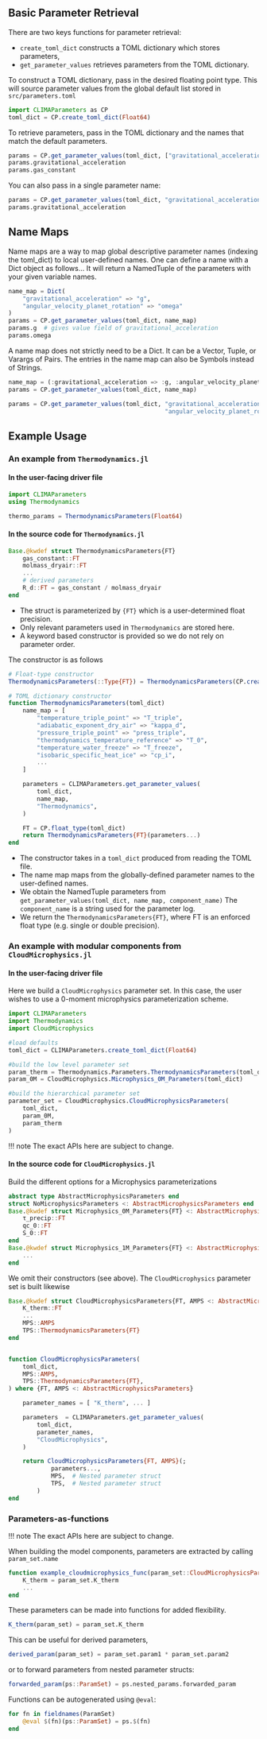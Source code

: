 ## Basic Parameter Retrieval

There are two keys functions for parameter retrieval:
- `create_toml_dict` constructs a TOML dictionary which stores parameters,
- `get_parameter_values` retrieves parameters from the TOML dictionary.

To construct a TOML dictionary, pass in the desired floating point type. 
This will source parameter values from the global default list stored in `src/parameters.toml`
```julia
import CLIMAParameters as CP
toml_dict = CP.create_toml_dict(Float64)
```
To retrieve parameters, pass in the TOML dictionary and the names that match the default parameters.
```julia
params = CP.get_parameter_values(toml_dict, ["gravitational_acceleration", "gas_constant"])
params.gravitational_acceleration
params.gas_constant
```
You can also pass in a single parameter name:
```julia
params = CP.get_parameter_values(toml_dict, "gravitational_acceleration")
params.gravitational_acceleration
```

## Name Maps
Name maps are a way to map global descriptive parameter names (indexing the toml_dict) 
to local user-defined names. One can define a name with a Dict object as follows...
It will return a NamedTuple of the parameters with your given variable names.
```julia
name_map = Dict(
    "gravitational_acceleration" => "g",
    "angular_velocity_planet_rotation" => "omega"
)
params = CP.get_parameter_values(toml_dict, name_map)
params.g  # gives value field of gravitational_acceleration
params.omega
```
A name map does not strictly need to be a Dict. It can be a Vector, Tuple, or Varargs of Pairs.
The entries in the name map can also be Symbols instead of Strings.

```julia
name_map = (:gravitational_acceleration => :g, :angular_velocity_planet_rotation => :omega)
params = CP.get_parameter_values(toml_dict, name_map)

params = CP.get_parameter_values(toml_dict, "gravitational_acceleration" => "g",
                                            "angular_velocity_planet_rotation" => "omega")
```

## Example Usage

### An example from `Thermodynamics.jl`

#### In the user-facing driver file
```julia
import CLIMAParameters
using Thermodynamics

thermo_params = ThermodynamicsParameters(Float64)
```

#### In the source code for `Thermodynamics.jl`

```julia
Base.@kwdef struct ThermodynamicsParameters{FT}
    gas_constant::FT
    molmass_dryair::FT
    ...
    # derived parameters
    R_d::FT = gas_constant / molmass_dryair
end
```
- The struct is parameterized by `{FT}` which is a user-determined float precision.
- Only relevant parameters used in `Thermodynamics` are stored here.
- A keyword based constructor is provided so we do not rely on parameter order.

The constructor is as follows
```julia
# Float-type constructor
ThermodynamicsParameters(::Type{FT}) = ThermodynamicsParameters(CP.create_toml_dict(FT))

# TOML dictionary constructor
function ThermodynamicsParameters(toml_dict)
    name_map = [
        "temperature_triple_point" => "T_triple",
        "adiabatic_exponent_dry_air" => "kappa_d",
        "pressure_triple_point" => "press_triple",
        "thermodynamics_temperature_reference" => "T_0",
        "temperature_water_freeze" => "T_freeze",
        "isobaric_specific_heat_ice" => "cp_i",
        ...
    ]

    parameters = CLIMAParameters.get_parameter_values(
        toml_dict,
        name_map,
        "Thermodynamics",
    )

    FT = CP.float_type(toml_dict)
    return ThermodynamicsParameters{FT}(parameters...)
end
```

- The constructor takes in a `toml_dict` produced from reading the TOML file.
- The name map maps from the globally-defined parameter names to the user-defined names. 
- We obtain the NamedTuple parameters from `get_parameter_values(toml_dict, name_map, component_name)` The `component_name` is a string used for the parameter log.
- We return the `ThermodynamicsParameters{FT}`, where FT is an enforced float type (e.g. single or double precision).


### An example with modular components from `CloudMicrophysics.jl`

#### In the user-facing driver file

Here we build a `CloudMicrophysics` parameter set. In this case, the user wishes to use a
0-moment microphysics parameterization scheme.
```julia
import CLIMAParameters
import Thermodynamics
import CloudMicrophysics

#load defaults
toml_dict = CLIMAParameters.create_toml_dict(Float64)

#build the low level parameter set
param_therm = Thermodynamics.Parameters.ThermodynamicsParameters(toml_dict)
param_0M = CloudMicrophysics.Microphysics_0M_Parameters(toml_dict)

#build the hierarchical parameter set
parameter_set = CloudMicrophysics.CloudMicrophysicsParameters(
    toml_dict,
    param_0M,
    param_therm
)
```
!!! note
    The exact APIs here are subject to change.

#### In the source code for `CloudMicrophysics.jl`

Build the different options for a Microphysics parameterizations
```julia
abstract type AbstractMicrophysicsParameters end
struct NoMicrophysicsParameters <: AbstractMicrophysicsParameters end
Base.@kwdef struct Microphysics_0M_Parameters{FT} <: AbstractMicrophysicsParameters
    τ_precip::FT
    qc_0::FT
    S_0::FT
end
Base.@kwdef struct Microphysics_1M_Parameters{FT} <: AbstractMicrophysicsParameters
    ...
end
```
We omit their constructors (see above). The `CloudMicrophysics` parameter set is built likewise

```julia
Base.@kwdef struct CloudMicrophysicsParameters{FT, AMPS <: AbstractMicrophysicsParameters}
    K_therm::FT
    ...
    MPS::AMPS
    TPS::ThermodynamicsParameters{FT}
end


function CloudMicrophysicsParameters(
    toml_dict,
    MPS::AMPS,
    TPS::ThermodynamicsParameters{FT},
) where {FT, AMPS <: AbstractMicrophysicsParameters}

    parameter_names = [ "K_therm", ... ]

    parameters  = CLIMAParameters.get_parameter_values(
        toml_dict,
        parameter_names,
        "CloudMicrophysics",
    )

    return CloudMicrophysicsParameters{FT, AMPS}(;
            parameters...,
            MPS,  # Nested parameter struct
            TPS,  # Nested parameter struct
        )
end
```

### Parameters-as-functions

!!! note
    The exact APIs here are subject to change.

When building the model components, parameters are extracted by calling `param_set.name`
```julia
function example_cloudmicrophysics_func(param_set::CloudMicrophysicsParameters,...)
    K_therm = param_set.K_therm
    ...
end
```
These parameters can be made into functions for added flexibility.
```julia
K_therm(param_set) = param_set.K_therm
```
This can be useful for derived parameters,
```julia
derived_param(param_set) = param_set.param1 * param_set.param2
```
or to forward parameters from nested parameter structs:
```julia
forwarded_param(ps::ParamSet) = ps.nested_params.forwarded_param
```

Functions can be autogenerated using `@eval`:
```julia
for fn in fieldnames(ParamSet)
    @eval $(fn)(ps::ParamSet) = ps.$(fn)
end
```
